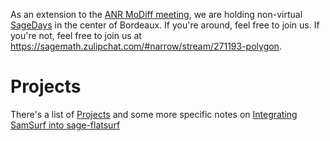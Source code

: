 
As an extension to the <a class="https" href="https://indico.math.cnrs.fr/event/7654/">ANR MoDiff meeting</a>, we are holding non-virtual <a href="/SageDays">SageDays</a> in the center of Bordeaux. If you're around, feel free to join us. If you're not, feel free to join us at <a href="https://sagemath.zulipchat.com/#narrow/stream/271193-polygon">https://sagemath.zulipchat.com/#narrow/stream/271193-polygon</a>. 


# Projects

There's a list of <a class="https" href="https://codimd.math.cnrs.fr/4TGVzkbqRXCzZ5svNx6DFQ#">Projects</a> and some more specific notes on <a class="https" href="https://hackmd.io/@EGlfdaUNRiSIIb7HvoU0rw/r1uAwLEE9">Integrating SamSurf into sage-flatsurf</a> 
